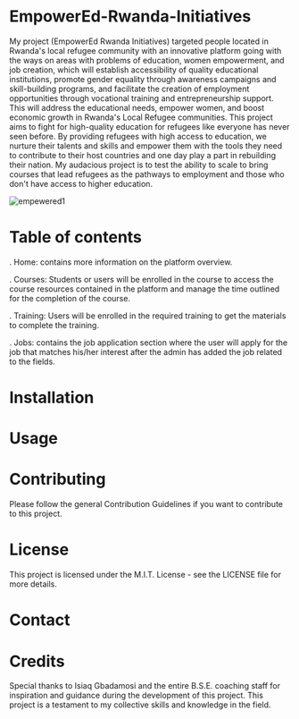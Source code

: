 # EmpowerEd-Rwanda-Initiatives
My project (EmpowerEd Rwanda Initiatives) targeted people located in Rwanda's local refugee community with an innovative platform going with the ways on areas with problems of education, women empowerment, and job creation, which will establish accessibility of quality educational institutions, promote gender equality through awareness campaigns and skill-building programs, and facilitate the creation of employment opportunities through vocational training and entrepreneurship support. This will address the educational needs, empower women, and boost economic growth in Rwanda's Local Refugee communities. This project aims to fight for high-quality education for refugees like everyone has never seen before. By providing refugees with high access to education, we nurture their talents and skills and empower them with the tools they need to contribute to their host countries and one day play a part in rebuilding their nation. My audacious project is to test the ability to scale to bring courses that lead refugees as the pathways to employment and those who don't have access to higher education. 

![empewered1](https://github.com/innocentmanzi/EmpowerEd-Rwanda-Initiatives/assets/116680024/bab59e9e-7a76-4544-8279-e47267a16aa8)

# Table of contents

.  Home:  contains more information on the platform overview.

.  Courses:  Students or users will be enrolled in the course to access the course resources contained in the platform and manage the time outlined for the completion of the 
   course.

.  Training:  Users will be enrolled in the required training to get the materials to complete the training.

.  Jobs:  contains the job application section where the user will apply for the job that matches his/her interest after the admin has added the job related to the fields.

# Installation



# Usage



# Contributing
Please follow the general Contribution Guidelines if you want to contribute to this project.

# License
This project is licensed under the M.I.T. License - see the LICENSE file for more details.

# Contact

# Credits

Special thanks to Isiaq Gbadamosi and the entire B.S.E. coaching staff for inspiration and guidance during the development of this project. This project is a testament to my collective skills and knowledge in the field.
